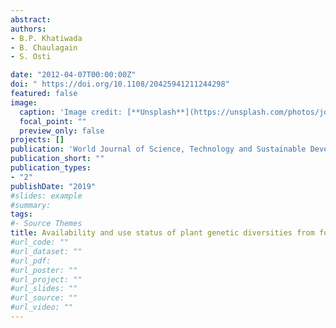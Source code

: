 ```yaml
---
abstract: 
authors:
- B.P. Khatiwada
- B. Chaulagain
- S. Osti

date: "2012-04-07T00:00:00Z"
doi: " https://doi.org/10.1108/20425941211244298"
featured: false
image:
  caption: 'Image credit: [**Unsplash**](https://unsplash.com/photos/jdD8gXaTZsc)'
  focal_point: ""
  preview_only: false
projects: []
publication: 'World Journal of Science, Technology and Sustainable Development'
publication_short: ""
publication_types:
- "2"
publishDate: "2019"
#slides: example
#summary: 
tags:
#- Source Themes
title: Availability and use status of plant genetic diversities from forests for food, nutrition and livelihood security:A case from Chepang tribal communities of Nepal
#url_code: ""
#url_dataset: ""
#url_pdf: 
#url_poster: ""
#url_project: ""
#url_slides: ""
#url_source: ""
#url_video: ""
---
```

